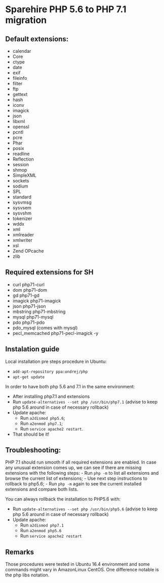 # Sparehire PHP 5.6 to PHP 7.1 migration

## Default extensions:
- calendar
- Core
- ctype
- date
- exif
- fileinfo
- filter
- ftp
- gettext
- hash
- iconv
- imagick
- json
- libxml
- openssl
- pcntl
- pcre
- Phar
- posix
- readline
- Reflection
- session
- shmop
- SimpleXML
- sockets
- sodium
- SPL
- standard
- sysvmsg
- sysvsem
- sysvshm
- tokenizer
- wddx
- xml
- xmlreader
- xmlwriter
- xsl
- Zend OPcache
- zlib

## Required extensions for SH
- curl		php71-curl
- dom		php71-dom
- gd		php71-gd
- imagick		php71-imagick
- json		php71-json
- mbstring	php71-mbstring
- mysql		php71-mysql
- pdo		php71-pdo
- pdo_mysql (comes with mysql)	
- pecl_memcached	php71-pecl-imagick -y

## Instalation guide
Local installation pre steps procedure in Ubuntu:
- `add-apt-repository ppa:ondrej/php`
- `apt-get update`

In order to have both php 5.6 and 7.1 in the same environment:
- After installing php7.1 and extensions
- Run `update-alternatives --set php /usr/bin/php7.1` (advise to keep php 5.6 around in case of necessary rollback)
- Update apache:
	- Run `a2dismod php5.6`;
	- Run `a2enmod php7.1`;
	- Run `service apache2 restart`.
- That should be it!

## Troubleshooting:
PHP 7.1 should run smooth if all required extensions are enabled. In case any unusual extension comes up, we can see if there are missing extensions with the following steps:
	- Run `php -m` to list all extensions and browse the current list of extensions;
	- Use next step instructions to rollback to php5.6;
	- Run `php -m` again to see the current installed extensions and compare both lists.

You can always rollback the installation to PHP5.6 with:
- Run `update-alternatives --set php /usr/bin/php5.6` (advise to keep php 5.6 around in case of necessary rollback)
- Update apache:
	- Run `a2dismod php7.1`
	- Run `a2enmod php5.6`
	- Run `service apache2 restart`

## Remarks
Those procedures were tested in Ubuntu 16.4 environment and some commands might vary in AmazonLinux CentOS. One difference notable is the php libs notation. 
 
